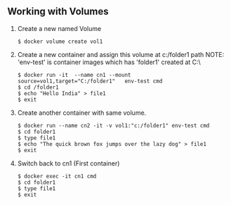 ## Working with Volumes

1. Create a new named Volume

    ```shell
    $ docker volume create vol1
    ```

2.  Create a new container and assign this volume at c:/folder1 path
    NOTE: 'env-test' is container images which has 'folder1' created at C:\

    ```shell
    $ docker run -it  --name cn1 --mount source=vol1,target="C:/folder1"   env-test cmd           
    $ cd /folder1
    $ echo "Hello India" > file1
    $ exit
    ```

3.  Create another container with same volume.

    ```shell
    $ docker run --name cn2 -it -v vol1:"c:/folder1" env-test cmd     
    $ cd folder1
    $ type file1
    $ echo "The quick brown fox jumps over the lazy dog" > file1
    $ exit
    ```

4.  Switch back to cn1 (First container)

    ```shell
    $ docker exec -it cn1 cmd
    $ cd folder1
    $ type file1
    $ exit
    ```